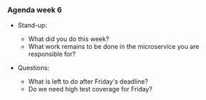 ### Agenda week 6

* Stand-up:
	* What did you do this week?
	* What work remains to be done in the microservice you are responsible for?

* Questions:
	* What is left to do after Friday's deadline?
	* Do we need high test coverage for Friday?
